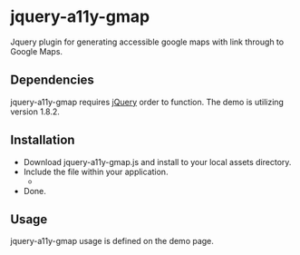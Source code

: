 jquery-a11y-gmap
================

Jquery plugin for generating accessible google maps with link through to Google Maps.

Dependencies
------------

jquery-a11y-gmap requires [jQuery](http://jquery.com/) order to function.  The demo is utilizing version 1.8.2. 

Installation
------------

- Download jquery-a11y-gmap.js and install to your local assets directory.
- Include the file within your application.
  - <script src="js/jquery-a11y-gmap.js"></script>
- Done.

Usage
-----

jquery-a11y-gmap usage is defined on the demo page.
